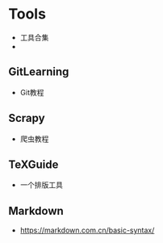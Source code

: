 # Tools
- 工具合集
- 
## GitLearning
- Git教程

## Scrapy
- 爬虫教程

## TeXGuide
- 一个排版工具

## Markdown
- https://markdown.com.cn/basic-syntax/